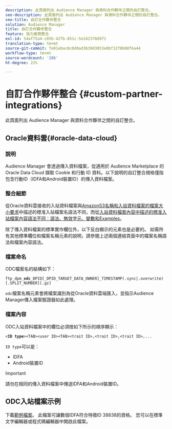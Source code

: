 ```yaml
---
description: 此頁面列出 Audience Manager 與資料合作夥伴之間的自訂整合。
seo-description: 此頁面列出 Audience Manager 與資料合作夥伴之間的自訂整合。
seo-title: 自訂合作夥伴整合
solution: Audience Manager
title: 自訂合作夥伴整合
feature: 協力廠商整合
exl-id: 54af75a4-c05b-42fb-851c-5e242378d9f1
translation-type: tm+mt
source-git-commit: fe01ebac8c0d0ad3630d3853e0bf32f0b00f6a44
workflow-type: tm+mt
source-wordcount: '286'
ht-degree: 22%

---
```


# 自訂合作夥伴整合 {#custom-partner-integrations}

此頁面列出 Audience Manager 與資料合作夥伴之間的自訂整合。

## Oracle資料雲{#oracle-data-cloud}

### 說明

Audience Manager 會透過傳入資料檔案，從適用於 Audience Marketplace 的 Oracle Data Cloud 擷取 Cookie 和行動 ID 資料。以下說明的自訂整合規格僅指包含行動ID（IDFA和Android裝置ID）的傳入資料檔案。

### 整合細節

從Oracle資料雲接收的入站資料檔案與[AmazonS3名稱和入站資料檔案的檔案大小要求](/help/using/integration/sending-audience-data/batch-data-transfer-explained/inbound-s3-filenames.md)中描述的標准入站檔案名語法不同，而從[入站資料檔案內容中描述的標准入站檔案內容語法不同：語法、無效字元、變數和Examples](/help/using/integration/sending-audience-data/batch-data-transfer-explained/inbound-file-contents.md)。

除了傳入資料檔案的標準實作欄位外，以下反白顯示的元素也是必要的。 如需所有其他標準欄位和檔案名稱元素的說明，請參閱上述兩個連結頁面中的檔案名稱語法和檔案內容語法。

### 檔案命名

ODC檔案名的結構如下：

`ftp_dpm_`**`odc`**`_DPID[_DPID_TARGET_DATA_OWNER]_TIMESTAMP(.sync|.overwrite)[.SPLIT_NUMBER][.gz]`

`odc`檔案名稱元素會將檔案識別為從Oracle資料雲端匯入，並指示Audience Manager傳入檔案驗證器如此處理。

### 檔案內容

ODC入站資料檔案中的欄位必須按如下所示的順序顯示：

`<`**`ID type`**`><TAB><user ID><TAB><trait ID>,<trait ID>,<trait ID>,...`

`ID type`可以是：

* IDFA
* Android裝置ID

>[!IMPORTANT]
>
>請勿在相同的傳入資料檔案中傳送IDFA和Android裝置ID。

## ODC入站檔案示例

下載[範例檔案](/help/using/integration/assets/ftp_dpm_odc_12345_1556223815.sync)。 此檔案可讓數個IDFA符合特徵ID 38838的資格。 您可以在標準文字編輯器或程式碼編輯器中開啟此檔案。
